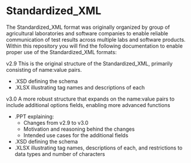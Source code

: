 # Standardized_XML
The Standardized_XML format was originally organized by group of agricultural laboratories and software companies to enable reliable communication of test results across multiple labs and software products. 
Within this repository you will find the following documentation to enable proper use of the Standardized_XML formats:

v2.9
This is the original structure of the Standardized_XML, primarily consisting of name:value pairs. 
- .XSD defining the schema
- .XLSX illustrating tag names and descriptions of each

v3.0
A more robust structure that expands on the name:value pairs to include additional options fields, enabling more advanced functions
- .PPT explaining:
  - Changes from v2.9 to v3.0
  - Motivation and reasoning behind the changes
  - Intended use cases for the additional fields
- .XSD defining the schema
- .XLSX illustrating tag names, descriptions of each, and restrictions to data types and number of characters
